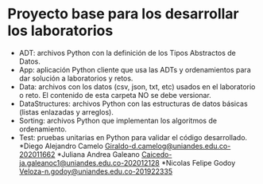 # Proyecto base para los desarrollar los laboratorios

*	ADT: archivos Python con la definición de los Tipos Abstractos de Datos.
*	App: aplicación Python cliente que usa las ADTs y ordenamientos para dar solución a laboratorios y retos.
*	Data: archivos con los datos (csv, json, txt, etc) usados en el laboratorio o reto. El contenido de esta carpeta NO se debe versionar.
*	DataStructures: archivos Python con las estructuras de datos básicas (listas enlazadas y arreglos).
*	Sorting: archivos Python que implementan los algoritmos de ordenamiento.
*	Test: pruebas unitarias en Python para validar el código desarrollado.
*Diego Alejandro Camelo Giraldo-d.camelog@uniandes.edu.co-202011662
*Juliana Andrea Galeano Caicedo-ja.galeanoc1@uniandes.edu.co-202012128
*Nicolas Felipe Godoy Veloza-n.godoy@uniandes.edu.co-201922335
